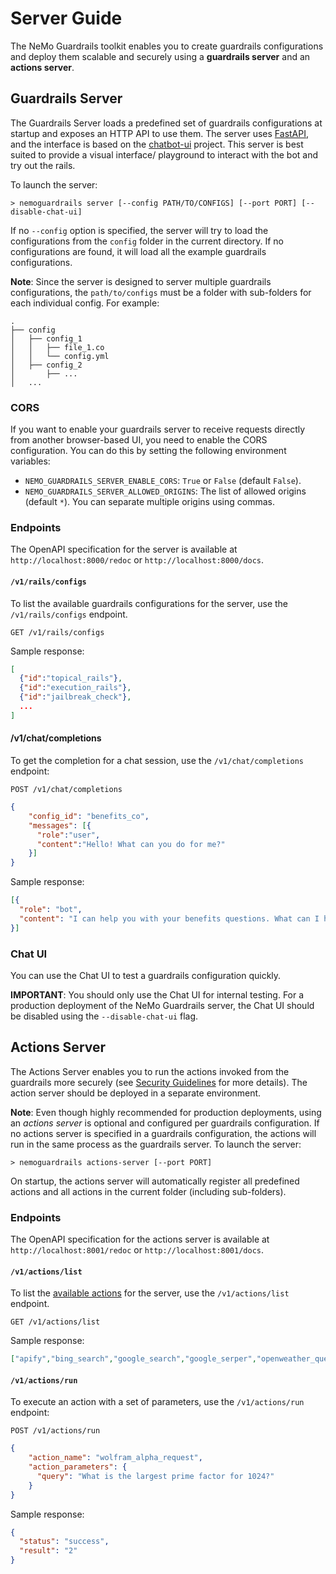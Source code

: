 # Server Guide

The NeMo Guardrails toolkit enables you to create guardrails configurations and deploy them scalable and securely using a **guardrails server** and an **actions server**.

## Guardrails Server

The Guardrails Server loads a predefined set of guardrails configurations at startup and exposes an HTTP API to use them. The server uses [FastAPI](https://fastapi.tiangolo.com/), and the interface is based on the [chatbot-ui](https://github.com/mckaywrigley/chatbot-ui) project. This server is best suited to provide a visual interface/ playground to interact with the bot and try out the rails.

To launch the server:

```
> nemoguardrails server [--config PATH/TO/CONFIGS] [--port PORT] [--disable-chat-ui]
```

If no `--config` option is specified, the server will try to load the configurations from the `config` folder in the current directory. If no configurations are found, it will load all the example guardrails configurations.

**Note**: Since the server is designed to server multiple guardrails configurations, the `path/to/configs` must be a folder with sub-folders for each individual config. For example:

```
.
├── config
│   ├── config_1
│   │   ├── file_1.co
│   │   └── config.yml
│   ├── config_2
│       ├── ...
│   ...
```

### CORS

If you want to enable your guardrails server to receive requests directly from another browser-based UI, you need to enable the CORS configuration. You can do this by setting the following environment variables:

- `NEMO_GUARDRAILS_SERVER_ENABLE_CORS`: `True` or `False` (default `False`).
- `NEMO_GUARDRAILS_SERVER_ALLOWED_ORIGINS`: The list of allowed origins (default `*`). You can separate multiple origins using commas.

### Endpoints

The OpenAPI specification for the server is available at `http://localhost:8000/redoc` or `http://localhost:8000/docs`.

#### `/v1/rails/configs`

To list the available guardrails configurations for the server, use the `/v1/rails/configs` endpoint.

```
GET /v1/rails/configs
```

Sample response:
```json
[
  {"id":"topical_rails"},
  {"id":"execution_rails"},
  {"id":"jailbreak_check"},
  ...
]
```

#### /v1/chat/completions

To get the completion for a chat session, use the `/v1/chat/completions` endpoint:
```
POST /v1/chat/completions
```
```json
{
    "config_id": "benefits_co",
    "messages": [{
      "role":"user",
      "content":"Hello! What can you do for me?"
    }]
}
```

Sample response:

```json
[{
  "role": "bot",
  "content": "I can help you with your benefits questions. What can I help you with?"
}]
```

### Chat UI

You can use the Chat UI to test a guardrails configuration quickly.

**IMPORTANT**: You should only use the Chat UI for internal testing. For a production deployment of the NeMo Guardrails server, the Chat UI should be disabled using the `--disable-chat-ui` flag.

## Actions Server

The Actions Server enables you to run the actions invoked from the guardrails more securely (see [Security Guidelines](../security/guidelines.md) for more details). The action server should be deployed in a separate environment.

**Note**: Even though highly recommended for production deployments, using an *actions server* is optional and configured per guardrails configuration. If no actions server is specified in a guardrails configuration, the actions will run in the same process as the guardrails server. To launch the server:

```
> nemoguardrails actions-server [--port PORT]
```

On startup, the actions server will automatically register all predefined actions and all actions in the current folder (including sub-folders).

### Endpoints

The OpenAPI specification for the actions server is available at `http://localhost:8001/redoc` or `http://localhost:8001/docs`.

#### `/v1/actions/list`

To list the [available actions](./python-api.md#actions) for the server, use the `/v1/actions/list` endpoint.

```
GET /v1/actions/list
```

Sample response:
```json
["apify","bing_search","google_search","google_serper","openweather_query","searx_search","serp_api_query","wikipedia_query","wolframalpha_query","zapier_nla_query"]
```

#### `/v1/actions/run`

To execute an action with a set of parameters, use the `/v1/actions/run` endpoint:
```
POST /v1/actions/run
```
```json
{
    "action_name": "wolfram_alpha_request",
    "action_parameters": {
      "query": "What is the largest prime factor for 1024?"
    }
}
```

Sample response:

```json
{
  "status": "success",
  "result": "2"
}
```
